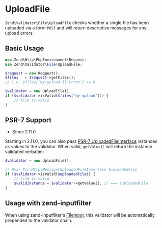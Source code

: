 # UploadFile

`Zend\Validator\File\UploadFile` checks whether a single file has been uploaded
via a form `POST` and will return descriptive messages for any upload errors.

## Basic Usage

```php
use Zend\Http\PhpEnvironment\Request;
use Zend\Validator\File\UploadFile;

$request = new Request();
$files   = $request->getFiles();
// i.e. $files['my-upload']['error'] == 0

$validator = new UploadFile();
if ($validator->isValid($files['my-upload'])) {
    // file is valid
}
```

## PSR-7 Support

- Since 2.11.0

Starting in 2.11.0, you can also pass [PSR-7 UploadedFileInterface](https://www.php-fig.org/psr/psr-7/#uploadedfileinterface)
instances as values to the validator. When valid, `getValue()` will return the
instance validated verbatim:

```php
$validator = new UploadFile();

// @var Psr\Http\Message\UploadedFileInterface $uploadedFile
if ($validator->isValid($uploadedFile)) {
    // file is valid
    $validInstance = $validator->getValue(); // === $uploadedFile
}
```

## Usage with zend-inputfilter

When using zend-inputfilter's [FileInput](https://docs.zendframework.com/zend-inputfilter/file-input/),
this validator will be automatically prepended to the validator chain.
